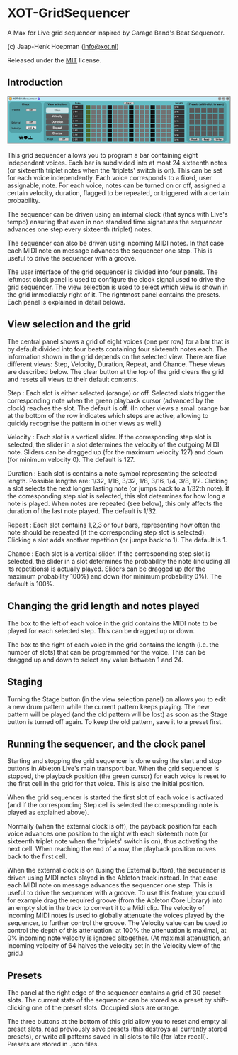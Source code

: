 # XOT-GridSequencer

A Max for Live grid sequencer inspired by Garage Band's Beat Sequencer.

(c) Jaap-Henk Hoepman (info@xot.nl)

Released under the [MIT](https://opensource.org/licenses/MIT) license. 

## Introduction

![Screenshot](Screenshot.png "Screenshot")

This grid sequencer allows you to program a bar containing eight independent voices. Each bar is subdivided into at most 24 sixteenth notes (or sixteenth triplet notes when the 'triplets' switch is on). This can be set for each voice independently. Each voice corresponds to a fixed, user assignable, note. For each voice, notes can be turned on or off, assigned a certain velocity, duration, flagged to be repeated, or triggered with a certain probability.

The sequencer can be driven using an internal clock (that syncs with Live's tempo) ensuring that even in non standard time signatures the sequencer advances one step every sixteenth (triplet) notes.

The sequencer can also be driven using incoming MIDI notes. In that case each MIDI note on message advances the sequencer one step. This is useful to drive the sequencer with a groove.

The user interface of the grid sequencer is divided into four panels. The leftmost clock panel is used to configure the clock signal used to drive the grid sequencer. The view selection is used to select which view is shown in the grid immediately right of it. The rightmost panel contains the presets. Each panel is explained in detail belows.

## View selection and the grid

The central panel shows a grid of eight voices (one per row) for a bar that is by default divided into four beats containing four sixteenth notes each. The information shown in the grid depends on the selected view. There are five different views: Step, Velocity, Duration, Repeat, and Chance. These views are described below. The clear button at the top of the grid clears the grid and resets all views to their default contents.

Step
: Each slot is either selected (orange) or off. Selected slots trigger the corresponding note when the green playback cursor (advanced by the clock) reaches the slot. The default is off. (In other views a small orange bar at the bottom of the row indicates which steps are active, allowing to quickly recognise the pattern in other views as well.)

Velocity
: Each slot is a vertical slider. If the corresponding step slot is selected, the slider in a slot determines the velocity of the outgoing MIDI note. Sliders can be dragged up (for the maximum velocity 127) and down (for minimum velocity 0). The default is 127.

Duration
: Each slot is contains a note symbol representing the selected length. Possible lengths are: 1/32, 1/16, 3/32, 1/8, 3/16, 1/4, 3/8, 1/2. Clicking a slot selects the next longer lasting note (or jumps back to a 1/32th note).
If the corresponding step slot is selected, this slot determines for how long a note is played. When notes are repeated (see below), this only affects the duration of the last note played. The default is 1/32.

Repeat
: Each slot contains 1,2,3 or four bars, representing how often the note should be repeated (if the corresponding step slot is selected). Clicking a slot adds another repetition (or jumps back to 1). The default is 1.

Chance
: Each slot is a vertical slider. If the corresponding step slot is selected, the slider in a slot determines the probability the note (including all its repetitions) is actually played. Sliders can be dragged up (for the maximum probability 100%) and down (for minimum probability 0%). The default is 100%.

## Changing the grid length and notes played

The box to the left of each voice in the grid contains the MIDI note to be played for each selected step. This can be dragged up or down.

The box to the right of each voice in the grid contains the length (i.e. the number of slots) that can be programmed for the voice. This can be dragged up and down to select any value between 1 and 24.

## Staging

Turning the Stage button (in the view selection panel) on allows you to edit a new drum pattern while the current pattern keeps playing. The new pattern will be played (and the old pattern will be lost) as soon as the Stage button is turned off again. To keep the old pattern, save it to a preset first.

## Running the sequencer, and the clock panel

Starting and stopping the grid sequencer is done using the start and stop buttons in Ableton Live's main transport bar. When the grid sequencer is stopped, the playback position (the green cursor) for each voice is reset to the first cell in the grid for that voice. This is also the initial position.

When the grid sequencer is started the first slot of each voice is activated (and if the corresponding Step cell is selected the corresponding note is played as explained above).

Normally (when the external clock is off), the payback position for each voice advances one position to the right with each sixteenth note (or sixteenth triplet note when the 'triplets' switch is on), thus activating the next cell. When reaching the end of a row, the playback position moves back to the first cell.

When the external clock is on (using the External button), the sequencer is driven using MIDI notes played in the Ableton track instead. In that case each MIDI note on message advances the sequencer one step. This is useful to drive the sequencer with a groove. To use this feature, you could for example drag the required groove (from the Ableton Core Library) into an empty slot in the track to convert it to a Midi clip. The velocity of incoming MIDI notes is used to globally attenuate the voices played by the sequencer, to further control the groove. The Velocity value can be used to control the depth of this attenuation: at 100% the attenuation is maximal, at 0% incoming note velocity is ignored altogether. (At maximal attenuation, an incoming velocity of 64 halves the velocity set in the Velocity view of the grid.)

## Presets

The panel at the right edge of the sequencer contains a grid of 30 preset slots. The current state of the sequencer can be stored as a preset by shift-clicking one of the preset slots. Occupied slots are orange.

The three buttons at the bottom of this grid allow you to reset and empty all preset slots, read previously save presets (this destroys all currently stored presets), or write all patterns saved in all slots to file (for later recall).
Presets are stored in .json files.

